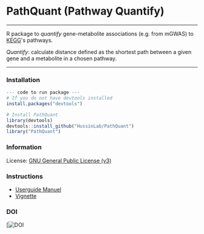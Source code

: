 # PathQuant (Pathway Quantify)

---------------

R package to *quantify* gene-metabolite associations (e.g. from mGWAS) to 
[KEGG](http://www.genome.jp/kegg/)'s pathways.

*Quantify*: calculate distance defined as the shortest path between a given gene
and a metabolite in a chosen pathway.

---------------

### Installation

```r
--- code to run package ---
# If you do not have devtools installed
install.packages("devtools")

# Install PathQuant 
library(devtools)
devtools::install_github("HussinLab/PathQuant")
library("PathQuant")
```

### Information

License: [GNU General Public License (v3)](http://www.gnu.org/licenses/gpl-3.0.en.html)

### Instructions

* [Userguide Manuel](https://github.com/sandraTL/PathQuant/blob/master/manual.pdf)
* [Vignette](https://github.com/sandraTL/PathQuant/blob/master/vignettes/vignette.Rmd)

### DOI
[![DOI](x)




